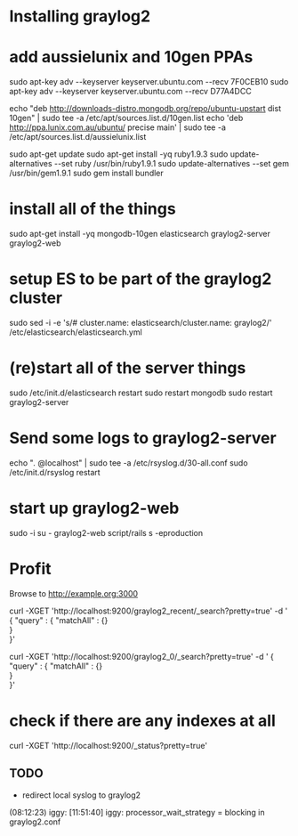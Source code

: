 # Installing graylog2

# add aussielunix and 10gen PPAs

sudo apt-key adv --keyserver keyserver.ubuntu.com --recv 7F0CEB10
sudo apt-key adv --keyserver keyserver.ubuntu.com --recv D77A4DCC

echo "deb http://downloads-distro.mongodb.org/repo/ubuntu-upstart dist 10gen" | sudo tee -a /etc/apt/sources.list.d/10gen.list
echo 'deb http://ppa.lunix.com.au/ubuntu/ precise main' | sudo tee -a /etc/apt/sources.list.d/aussielunix.list

sudo apt-get update
sudo apt-get install -yq ruby1.9.3
sudo update-alternatives --set ruby /usr/bin/ruby1.9.1
sudo update-alternatives --set gem /usr/bin/gem1.9.1
sudo gem install bundler


# install all of the things

sudo apt-get install -yq mongodb-10gen elasticsearch graylog2-server graylog2-web

# setup ES to be part of the graylog2 cluster

sudo sed -i -e 's/# cluster.name: elasticsearch/cluster.name: graylog2/' /etc/elasticsearch/elasticsearch.yml

# (re)start all of the server things

sudo /etc/init.d/elasticsearch restart
sudo restart mongodb
sudo restart graylog2-server

# Send some logs to graylog2-server

echo "*.* @localhost" | sudo tee -a /etc/rsyslog.d/30-all.conf
sudo /etc/init.d/rsyslog restart

# start up graylog2-web

sudo -i
su - graylog2-web
script/rails s -eproduction


# Profit

Browse to http://example.org:3000


curl -XGET 'http://localhost:9200/graylog2_recent/_search?pretty=true' -d '
{ 
    "query" : { 
        "matchAll" : {}  
    }   
}'


curl -XGET 'http://localhost:9200/graylog2_0/_search?pretty=true' -d '
{ 
    "query" : { 
        "matchAll" : {}  
    }   
}'

# check if there are any indexes at all

curl -XGET 'http://localhost:9200/_status?pretty=true'


## TODO

* redirect local syslog to graylog2

(08:12:23) iggy: [11:51:40] <Rockj> iggy: processor_wait_strategy = blocking in
graylog2.conf

